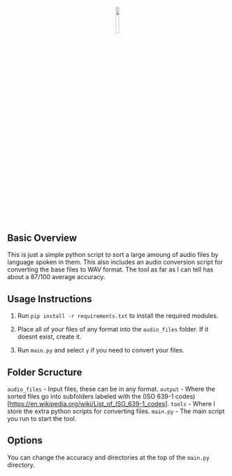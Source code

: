 <p align="center"><img width=12.5% src="https://i.ibb.co/K6RrTjc/logo.png"></p>

## Basic Overview

This is just a simple python script to sort a large amoung of audio files by language spoken in them.
This also includes an audio conversion script for converting the base files to WAV format.
The tool as far as I can tell has about a 87/100 average accuracy.

## Usage Instructions

1) Run `pip install -r requirements.txt` to install the required modules.

2) Place all of your files of any format into the `audio_files` folder. If it doesnt exist, create it.

3) Run `main.py` and select `y` if you need to convert your files.

## Folder Scructure
  `audio_files` - Input files, these can be in any format.
  `output` - Where the sorted files go into subfolders labeled with the (ISO 639-1 codes)[https://en.wikipedia.org/wiki/List_of_ISO_639-1_codes].
  `tools` - Where I store the extra python scripts for converting files.
  `main.py` - The main script you run to start the tool.

## Options

You can change the accuracy and directories at the top of the `main.py` directory.
